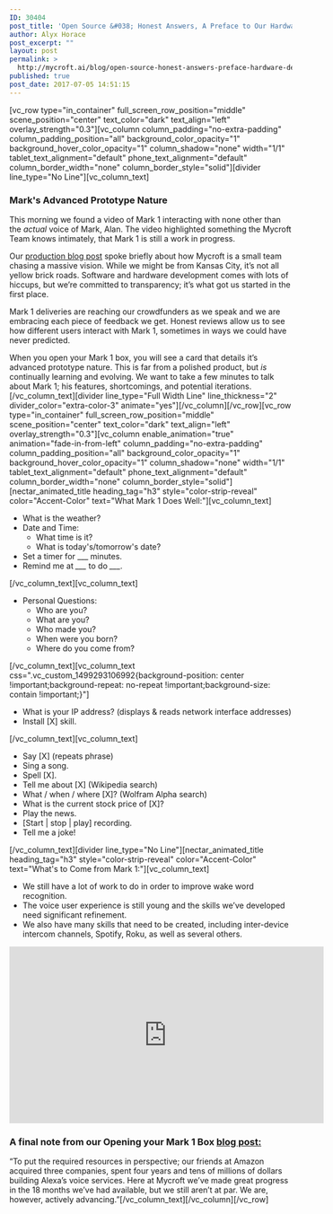 ```yaml
---
ID: 30404
post_title: 'Open Source &#038; Honest Answers, A Preface to Our Hardware Device'
author: Alyx Horace
post_excerpt: ""
layout: post
permalink: >
  http://mycroft.ai/blog/open-source-honest-answers-preface-hardware-device/
published: true
post_date: 2017-07-05 14:51:15
---
```

[vc_row type="in_container" full_screen_row_position="middle" scene_position="center" text_color="dark" text_align="left" overlay_strength="0.3"][vc_column column_padding="no-extra-padding" column_padding_position="all" background_color_opacity="1" background_hover_color_opacity="1" column_shadow="none" width="1/1" tablet_text_alignment="default" phone_text_alignment="default" column_border_width="none" column_border_style="solid"][divider line_type="No Line"][vc_column_text]
<h3><strong>Mark's Advanced Prototype Nature</strong></h3>
This morning we found a video of Mark 1 interacting with none other than the <em>actual </em>voice of Mark, Alan. The video highlighted something the Mycroft Team knows intimately, that Mark 1 is still a work in progress.

<span style="font-weight: 400;">Our </span><a href="https://mycroft.ai/production-update/"><span style="font-weight: 400;">production blog post</span></a><span style="font-weight: 400;"> spoke briefly about how Mycroft is a small team chasing a massive vision. While we might be from Kansas City, it’s not all yellow brick roads. Software and hardware development comes with lots of hiccups, but we’re committed to transparency; it’s what got us started in the first place. </span>

<span style="font-weight: 400;">Mark 1 deliveries are reaching our crowdfunders as we speak and we are embracing each piece of feedback we get. Honest reviews allow us to see how different users interact with Mark 1, sometimes in ways we could have never predicted. </span>

<span style="font-weight: 400;">When you open your Mark 1 box, you will see a card that details it’s advanced prototype nature. This is far from a polished product, but </span><i><span style="font-weight: 400;">is </span></i><span style="font-weight: 400;">continually learning and evolving. We want to take a few minutes to talk about Mark 1; his features, shortcomings, and potential iterations. </span>[/vc_column_text][divider line_type="Full Width Line" line_thickness="2" divider_color="extra-color-3" animate="yes"][/vc_column][/vc_row][vc_row type="in_container" full_screen_row_position="middle" scene_position="center" text_color="dark" text_align="left" overlay_strength="0.3"][vc_column enable_animation="true" animation="fade-in-from-left" column_padding="no-extra-padding" column_padding_position="all" background_color_opacity="1" background_hover_color_opacity="1" column_shadow="none" width="1/1" tablet_text_alignment="default" phone_text_alignment="default" column_border_width="none" column_border_style="solid"][nectar_animated_title heading_tag="h3" style="color-strip-reveal" color="Accent-Color" text="What Mark 1 Does Well:"][vc_column_text]
<ul>
 	<li>What is the weather?</li>
 	<li>Date and Time:
<ul>
 	<li><span style="font-weight: 400;">What time is it?</span></li>
 	<li><span style="font-weight: 400;">What is today's/tomorrow's date?</span></li>
</ul>
</li>
 	<li><span style="font-weight: 400;">Set a timer for ___ minutes.</span></li>
 	<li><span style="font-weight: 400;">Remind me at <i>___ </i>to do <em>___.</em></span></li>
</ul>
[/vc_column_text][vc_column_text]
<ul>
 	<li><span style="font-weight: 400;">Personal Questions:</span>
<ul>
 	<li>Who are you?</li>
 	<li>What are you?</li>
 	<li>Who made you?</li>
 	<li>When were you born?</li>
 	<li>Where do you come from?</li>
</ul>
</li>
</ul>
[/vc_column_text][vc_column_text css=".vc_custom_1499293106992{background-position: center !important;background-repeat: no-repeat !important;background-size: contain !important;}"]
<ul>
 	<li>What is your IP address? (displays &amp; reads network interface addresses)</li>
 	<li>Install [X] skill.</li>
</ul>
[/vc_column_text][vc_column_text]
<ul>
 	<li><span style="font-weight: 400;">Say [X] (repeats phrase)</span></li>
 	<li><span style="font-weight: 400;">Sing a song.</span></li>
 	<li><span style="font-weight: 400;">Spell [X].</span></li>
 	<li><span style="font-weight: 400;">Tell me about [X] (Wikipedia search)</span></li>
 	<li><span style="font-weight: 400;">What / when / where [X]? (Wolfram Alpha search)</span></li>
 	<li><span style="font-weight: 400;">What is the current stock price of [X]?</span></li>
 	<li><span style="font-weight: 400;">Play the news.</span></li>
 	<li><span style="font-weight: 400;">[Start | stop | play] recording.</span></li>
 	<li><span style="font-weight: 400;">Tell me a joke!</span></li>
</ul>
[/vc_column_text][divider line_type="No Line"][nectar_animated_title heading_tag="h3" style="color-strip-reveal" color="Accent-Color" text="What's to Come from Mark 1:"][vc_column_text]
<ul>
 	<li><span style="font-weight: 400;">We still have a lot of work to do in order to improve wake word recognition. </span></li>
 	<li><span style="font-weight: 400;">The voice user experience is still young and the skills we’ve developed need significant refinement.</span></li>
 	<li><span style="font-weight: 400;">We also have many skills that need to be created, including inter-device intercom channels, Spotify, Roku, as well as several others.</span></li>
</ul>
<iframe src="https://www.youtube.com/embed/Xz3dAAQdqIc" width="560" height="315" frameborder="0" allowfullscreen="allowfullscreen"></iframe>
<h3><strong>A final note from our Opening your Mark 1 Box <a href="https://mycroft.ai/opening-mycroft-mark-1-box/">blog post:</a></strong></h3>
“To put the required resources in perspective; our friends at Amazon acquired three companies, spent four years and tens of millions of dollars building Alexa’s voice services. Here at Mycroft we’ve made great progress in the 18 months we’ve had available, but we still aren’t at par. We are, however, actively advancing.”[/vc_column_text][/vc_column][/vc_row]